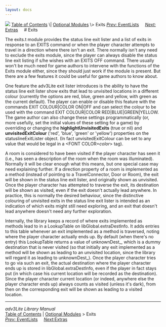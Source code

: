 ```yaml
---
layout: docs
---
```



<img src="topbar.jpg" data-border="0" />
<a href="toc.html" class="nav">Table of Contents</a> \|
<a href="optional.html" class="nav">Optional Modules</a> \> Exits  
<span class="navnp"><a href="eventlist.html" class="nav"><em>Prev:</em> EventLists</a>
    <a href="extra.html" class="nav"><em>Next:</em> Extras</a>    
</span>
# Exits

The exits.t module provides the status line exit lister and a list of
exits in response to an EXITS command or when the player character
attempts to travel in a direction where there isn't an exit. There
normally isn't any need to exclude the exits module, since the player
can always disable the status line exit listing if s/he wishes with an
EXITS OFF command. There usually won't be much need for game authors to
intervene with the functions of the Exits module either, since they
should just work if the module is present. But there are a few features
it could be useful for game authors to know about.

One feature the adv3Lite exit lister introduces is the ability to have
the status line exit lister show exits that lead to unvisited locations
in a different colour (currently the options are red, blue, green and
yellow, with green as the current default). The player can enable or
disable this feature with the commands <span class="cmdline">EXIT
COLOUR\|COLOR ON\|OFF</span> and can select the colour to be used with
the command <span class="cmdline">EXIT COLOUR\|COLOR
RED\|BLUE\|GREEN\|YELLOW</span>. The game author can also change these
settings programmatically (or, more usefully, set the initial values of
these setting for a game) by overriding or changing the
**highlightUnvisitedExits** (true or nil) and **unvisitedExitColour**
('red', 'blue', 'green' or 'yellow') properties on the
statuslineExitLister object. (In fact unvisitedExitColour can be set to
any value that would be legal in a \<FONT COLOR=*color*\> tag).

A room is considered to have been visited if the player character has
seen it (i.e., has seen a description of the room when the room was
illuminated). Normally it will be clear enough what this means, but one
special case may need explaining further. If a direction property of a
room is implemented as a method (instead of pointing to a
TravelConnector, Door or Room), the exit will be shown in the status
line exit lister, and originally shown as unvisited. Once the player
character has attempted to traverse the exit, its destination will be
shown as visited, even if the exit doesn't actually lead anywhere. In
practice, this is normally the desired behaviour, since the distinctive
colouring of unvisited exits in the status line exit lister is intended
as an indication of which exits might still need exploring, and an exit
that doesn't lead anywhere doesn't need any further exploration.

Internally, the library keeps a record of where exits implemented as
methods lead to in a LookupTable on libGlobal.extraDestInfo. It adds
entries to this table whenever an exit implemented as a method is
traversed, noting where the player character actually ends up. By
default (when there's no entry) this LookupTable returns a value of
unknownDest\_, which is a dummy destination that is never visited (so
that initially any exit implemented as a method will be shown as leading
to an unvisited location, since the library will regard it as leading to
unknownDest\_). Once the player character tries to go via such an exit,
the actual destination where the player character ends up is stored in
libGlobal.extraDestInfo, even if the player in fact stays put (in which
case his current location will be recorded as the destination). Since
the player character current location (or indeed, anywhere else the
player character ends up) always counts as visited (unless it's dark),
from then on the corresponding exit will be shown as leading to a
visited location.



------------------------------------------------------------------------



*adv3Lite Library Manual*  
<a href="toc.html" class="nav">Table of Contents</a> \|
<a href="optional.html" class="nav">Optional Modules</a> \> Exits  
<span class="navnp"><a href="eventlist.html" class="nav"><em>Prev:</em> EventLists</a>
    <a href="extra.html" class="nav"><em>Next:</em>Extras</a>     </span>


